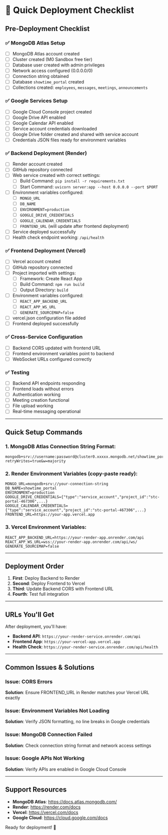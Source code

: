 # 🚀 Quick Deployment Checklist

## Pre-Deployment Checklist

### ✅ MongoDB Atlas Setup
- [ ] MongoDB Atlas account created
- [ ] Cluster created (M0 Sandbox free tier)
- [ ] Database user created with admin privileges
- [ ] Network access configured (0.0.0.0/0)
- [ ] Connection string obtained
- [ ] Database `showtime_portal` created
- [ ] Collections created: `employees`, `messages`, `meetings`, `announcements`

### ✅ Google Services Setup
- [ ] Google Cloud Console project created
- [ ] Google Drive API enabled
- [ ] Google Calendar API enabled
- [ ] Service account credentials downloaded
- [ ] Google Drive folder created and shared with service account
- [ ] Credentials JSON files ready for environment variables

### ✅ Backend Deployment (Render)
- [ ] Render account created
- [ ] GitHub repository connected
- [ ] Web service created with correct settings:
  - [ ] Build Command: `pip install -r requirements.txt`
  - [ ] Start Command: `uvicorn server:app --host 0.0.0.0 --port $PORT`
- [ ] Environment variables configured:
  - [ ] `MONGO_URL`
  - [ ] `DB_NAME`
  - [ ] `ENVIRONMENT=production`
  - [ ] `GOOGLE_DRIVE_CREDENTIALS`
  - [ ] `GOOGLE_CALENDAR_CREDENTIALS`
  - [ ] `FRONTEND_URL` (will update after frontend deployment)
- [ ] Service deployed successfully
- [ ] Health check endpoint working: `/api/health`

### ✅ Frontend Deployment (Vercel)
- [ ] Vercel account created
- [ ] GitHub repository connected
- [ ] Project imported with settings:
  - [ ] Framework: Create React App
  - [ ] Build Command: `npm run build`
  - [ ] Output Directory: `build`
- [ ] Environment variables configured:
  - [ ] `REACT_APP_BACKEND_URL`
  - [ ] `REACT_APP_WS_URL`
  - [ ] `GENERATE_SOURCEMAP=false`
- [ ] vercel.json configuration file added
- [ ] Frontend deployed successfully

### ✅ Cross-Service Configuration
- [ ] Backend CORS updated with frontend URL
- [ ] Frontend environment variables point to backend
- [ ] WebSocket URLs configured correctly

### ✅ Testing
- [ ] Backend API endpoints responding
- [ ] Frontend loads without errors
- [ ] Authentication working
- [ ] Meeting creation functional
- [ ] File upload working
- [ ] Real-time messaging operational

---

## Quick Setup Commands

### 1. MongoDB Atlas Connection String Format:
```
mongodb+srv://username:password@cluster0.xxxxx.mongodb.net/showtime_portal?retryWrites=true&w=majority
```

### 2. Render Environment Variables (copy-paste ready):
```
MONGO_URL=mongodb+srv://your-connection-string
DB_NAME=showtime_portal
ENVIRONMENT=production
GOOGLE_DRIVE_CREDENTIALS={"type":"service_account","project_id":"stc-portal-467306",...}
GOOGLE_CALENDAR_CREDENTIALS={"type":"service_account","project_id":"stc-portal-467306",...}
FRONTEND_URL=https://your-app.vercel.app
```

### 3. Vercel Environment Variables:
```
REACT_APP_BACKEND_URL=https://your-render-app.onrender.com/api
REACT_APP_WS_URL=wss://your-render-app.onrender.com/api/ws/
GENERATE_SOURCEMAP=false
```

---

## Deployment Order

1. **First**: Deploy Backend to Render
2. **Second**: Deploy Frontend to Vercel  
3. **Third**: Update Backend CORS with Frontend URL
4. **Fourth**: Test full integration

---

## URLs You'll Get

After deployment, you'll have:
- **Backend API**: `https://your-render-service.onrender.com/api`
- **Frontend App**: `https://your-vercel-app.vercel.app`
- **Health Check**: `https://your-render-service.onrender.com/api/health`

---

## Common Issues & Solutions

### Issue: CORS Errors
**Solution**: Ensure FRONTEND_URL in Render matches your Vercel URL exactly

### Issue: Environment Variables Not Loading
**Solution**: Verify JSON formatting, no line breaks in Google credentials

### Issue: MongoDB Connection Failed
**Solution**: Check connection string format and network access settings

### Issue: Google APIs Not Working
**Solution**: Verify APIs are enabled in Google Cloud Console

---

## Support Resources

- **MongoDB Atlas**: https://docs.atlas.mongodb.com/
- **Render**: https://render.com/docs
- **Vercel**: https://vercel.com/docs
- **Google Cloud**: https://cloud.google.com/docs

Ready for deployment! 🚀